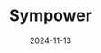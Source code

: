 ---  
layout: startup_page  
title: "Sympower"  
id: "sympower.net"  
permalink: "/sympowersympower.net11132024/"  
website: "https://sympower.net/"  
funding_round: "Series B1"  
funding_amount: "€21.3M"  
investors: "A&G Energy Transition Tech Fund (A&G ETTF), European Investment Fund (EIF), Activate Capital, Rubio Impact Ventures, PDENH, Expon Capital"  
about: "Sympower provides energy flexibility services, focusing on battery energy storage solutions and grid stabilization. They are a leading flexibility aggregator in the Nordics and Greece, managing a portfolio of over 2GW of flexible distributed resources across Europe. Their mission is to enable Europe's energy transition by integrating BESS into its service portfolio to manage grid stability."  
markets: "Energy, Renewable Energy, Energy Storage"  
hq: "Amsterdam, Noord Holland, The Netherlands"  
founded_year: "2015"  
linkedin: "https://nl.linkedin.com/company/sympower"  
twitter: "https://twitter.com/sympower"  
instagram: ""  
facebook: "https://www.facebook.com/sympowerinternational/"  
crunchbase: "https://www.crunchbase.com/organization/sympower"  
pitchbook: "https://pitchbook.com/profiles/company/155232-19"  

date_display: "13-Nov-2024"  
date: "2024-11-13"

# SEO Optimization  
meta_title: "Sympower - Series B1 Funding (€21.3M)"  
meta_description: "Sympower, Sympower provides energy flexibility services, focusing on battery energy storage solutions and grid stabilization. They are a leading flexibility agg..."  
meta_keywords: "Sympower, Energy, Renewable Energy, Energy Storage, Series B1 funding"  
canonical_url: "https://startup.projectstartups.com/sympowersympower.net11132024/"  
---